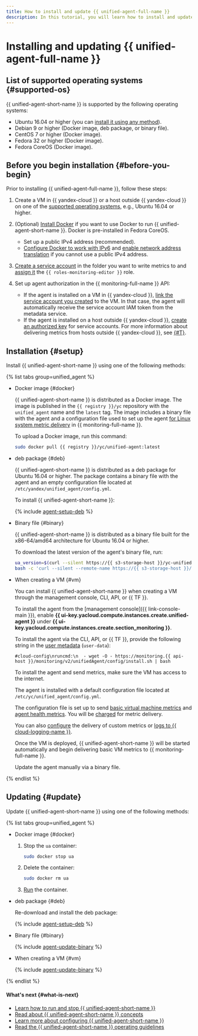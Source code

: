 ```yaml
---
title: How to install and update {{ unified-agent-full-name }}
description: In this tutorial, you will learn how to install and update {{ unified-agent-full-name }}.
---
```


# Installing and updating {{ unified-agent-full-name }}

## List of supported operating systems {#supported-os}

{{ unified-agent-short-name }} is supported by the following operating systems:

- Ubuntu 16.04 or higher (you can [install it using any method](#setup)).
- Debian 9 or higher (Docker image, deb package, or binary file).
- CentOS 7 or higher (Docker image).
- Fedora 32 or higher (Docker image).
- Fedora CoreOS (Docker image).




## Before you begin installation {#before-you-begin}

Prior to installing {{ unified-agent-full-name }}, follow these steps:

1. Create a VM in {{ yandex-cloud }} or a host outside {{ yandex-cloud }} on one of the [supported operating systems](#supported-os), e.g., Ubuntu 16.04 or higher.

1. (Optional) [Install Docker](https://docs.docker.com/install/) if you want to use Docker to run {{ unified-agent-short-name }}. Docker is pre-installed in Fedora CoreOS.
   - Set up a public IPv4 address (recommended).
   - [Configure Docker to work with IPv6](https://docs.docker.com/config/daemon/ipv6) and [enable network address translation](https://medium.com/@skleeschulte/how-to-enable-ipv6-for-docker-containers-on-ubuntu-18-04-c68394a219a2) if you cannot use a public IPv4 address.

1. [Create a service account](../../../../iam/operations/sa/create.md) in the folder you want to write metrics to and [assign it](../../../../iam/operations/sa/assign-role-for-sa.md) the `{{ roles-monitoring-editor }}` role.

1. Set up agent authorization in the {{ monitoring-full-name }} API:
   - If the agent is installed on a VM in {{ yandex-cloud }}, [link the service account you created](../../../../compute/operations/vm-connect/auth-inside-vm.md#link-sa-with-instance) to the VM. In that case, the agent will automatically receive the service account IAM token from the metadata service.
   - If the agent is installed on a host outside {{ yandex-cloud }}, [create an authorized key](../../../../iam/operations/authentication/manage-authorized-keys.md#create-authorized-key) for service accounts. For more information about delivering metrics from hosts outside {{ yandex-cloud }}, see [{#T}](../../../operations/unified-agent/non-yc.md).


## Installation {#setup}

Install {{ unified-agent-short-name }} using one of the following methods:

{% list tabs group=unified_agent %}

- Docker image {#docker}

  {{ unified-agent-short-name }} is distributed as a Docker image. The image is published in the `{{ registry }}/yc` repository with the `unified_agent` name and the `latest` tag. The image includes a binary file with the agent and a configuration file used to set up the agent [for Linux system metric delivery](../../../operations/unified-agent/linux_metrics.md) in {{ monitoring-full-name }}.

  To upload a Docker image, run this command:

  ```bash
  sudo docker pull {{ registry }}/yc/unified-agent:latest
  ```

- deb package {#deb}

  {{ unified-agent-short-name }} is distributed as a deb package for Ubuntu 16.04 or higher. The package contains a binary file with the agent and an empty configuration file located at `/etc/yandex/unified_agent/config.yml`.

  To install {{ unified-agent-short-name }}:

  {% include [agent-setup-deb](../../../../_includes/monitoring/agent-setup-deb.md) %}


- Binary file {#binary}

  {{ unified-agent-short-name }} is distributed as a binary file built for the x86-64/amd64 architecture for Ubuntu 16.04 or higher.

  To download the latest version of the agent's binary file, run:

  ```bash
  ua_version=$(curl --silent https://{{ s3-storage-host }}/yc-unified-agent/latest-version) \
  bash -c 'curl --silent --remote-name https://{{ s3-storage-host }}/yc-unified-agent/releases/$ua_version/unified_agent && chmod +x ./unified_agent'
  ```

- When creating a VM {#vm}

  You can install {{ unified-agent-short-name }} when creating a VM through the management console, CLI, API, or {{ TF }}.

  To install the agent from the [management console]({{ link-console-main }}), enable **{{ ui-key.yacloud.compute.instances.create.unified-agent }}** under **{{ ui-key.yacloud.compute.instances.create.section_monitoring }}**.

  To install the agent via the CLI, API, or {{ TF }}, provide the following string in the [user metadata](../../../../compute/concepts/metadata/sending-metadata.md) (`user-data`):

  
  ```text
  #cloud-config\nruncmd:\n  - wget -O - https://monitoring.{{ api-host }}/monitoring/v2/unifiedAgent/config/install.sh | bash
  ```




  To install the agent and send metrics, make sure the VM has access to the internet.

  The agent is installed with a default configuration file located at `/etc/yc/unified_agent/config.yml`.

  The configuration file is set up to send [basic virtual machine metrics](./inputs.md#linux_metrics_input) and [agent health metrics](./inputs.md#agent_metrics_input). You will be [charged](../../../pricing.md) for metric delivery.

  You can also [configure](./configuration.md) the delivery of custom metrics or [logs to {{ cloud-logging-name }}](./outputs.md#yc_logs_output).


  Once the VM is deployed, {{ unified-agent-short-name }} will be started automatically and begin delivering basic VM metrics to {{ monitoring-full-name }}.

  Update the agent manually via a binary file.

{% endlist %}


## Updating {#update}

Update {{ unified-agent-short-name }} using one of the following methods:

{% list tabs group=unified_agent %}

- Docker image {#docker}

  1. Stop the `ua` container:

      ```bash
      sudo docker stop ua
      ```

  1. Delete the container:

      ```bash
      sudo docker rm ua
      ```

  1. [Run](./run-and-stop.md#run) the container.

- deb package {#deb}

  Re-download and install the deb package:

  {% include [agent-setup-deb](../../../../_includes/monitoring/agent-setup-deb.md) %}

- Binary file {#binary}

  {% include [agent-update-binary](../../../../_includes/monitoring/agent-update-binary.md) %}

- When creating a VM {#vm}

  {% include [agent-update-binary](../../../../_includes/monitoring/agent-update-binary.md) %}

{% endlist %}


#### What's next {#what-is-next}

- [Learn how to run and stop {{ unified-agent-short-name }}](./run-and-stop.md)
- [Read about {{ unified-agent-short-name }} concepts](./index.md)
- [Learn more about configuring {{ unified-agent-short-name }}](./configuration.md)
- [Read the {{ unified-agent-short-name }} operating guidelines](./best-practices.md)
